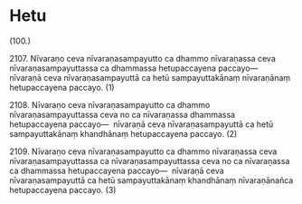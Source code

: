

# Hetu







(100.)

2107\. Nīvaraṇo ceva nīvaraṇasampayutto ca dhammo nīvaraṇassa ceva nīvaraṇasampayuttassa ca dhammassa hetupaccayena paccayo—  nīvaraṇā ceva nīvaraṇasampayuttā ca hetū sampayuttakānaṃ nīvaraṇānaṃ hetupaccayena paccayo. (1)

2108\. Nīvaraṇo ceva nīvaraṇasampayutto ca dhammo nīvaraṇasampayuttassa ceva no ca nīvaraṇassa dhammassa hetupaccayena paccayo—  nīvaraṇā ceva nīvaraṇasampayuttā ca hetū sampayuttakānaṃ khandhānaṃ hetupaccayena paccayo. (2)

2109\. Nīvaraṇo ceva nīvaraṇasampayutto ca dhammo nīvaraṇassa ceva nīvaraṇasampayuttassa ca nīvaraṇasampayuttassa ceva no ca nīvaraṇassa ca dhammassa hetupaccayena paccayo—  nīvaraṇā ceva nīvaraṇasampayuttā ca hetū sampayuttakānaṃ khandhānaṃ nīvaraṇānañca hetupaccayena paccayo. (3)



